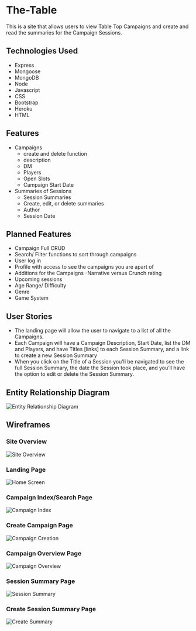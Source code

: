 # The-Table
This is a site that allows users to view Table Top Campaigns and create and read the summaries for the Campaign Sessions.

## Technologies Used
- Express
- Mongoose
- MongoDB
- Node
- Javascript
- CSS
- Bootstrap
- Heroku
- HTML

## Features
- Campaigns
    - create and delete function
    - description
    - DM
    - Players
    - Open Slots
    - Campaign Start Date
 - Summaries of Sessions
    - Session Summaries
    - Create, edit, or delete summaries
    - Author
    - Session Date 
    
## Planned Features 
- Campaign Full CRUD
- Search/ Filter functions to sort through campaigns
- User log in
- Profile with access to see the campaigns you are apart of
- Additions for the Campaigns -Narrative versus Crunch rating
- Upcoming sessions
- Age Range/ Difficulty
- Genre
- Game System 

## User Stories
- The landing page will allow the user to navigate to a list of all the Campaigns.
- Each Campaign will have a Campaign Description, Start Date, list the DM and Players, and have Titles [links] to each Session Summary, and a link to create a new Session Summary
- When you click on the Title of a Session you’ll be navigated to see the full Session Summary, the date the Session took place, and you’ll have the option to edit or delete the Session Summary.

## Entity Relationship Diagram

![Entity Relationship Diagram](/public/assets/diagrams/erd.png)

## Wireframes

### Site Overview  
![Site Overview](/public/assets/wireframes/site-overview.png)

### Landing Page 
![Home Screen](/public/assets/wireframes/home-page.png)

### Campaign Index/Search Page 
![Campaign Index](/public/assets/wireframes/campaign-index.png)

### Create Campaign Page 
![Campaign Creation](/public/assets/wireframes/create-campaign.png)

### Campaign Overview Page 
![Campaign Overview](/public/assets/wireframes/campaign-overview.png)

### Session Summary Page 
![Session Summary](/public/assets/wireframes/session-summary.png)

### Create Session Summary Page 
![Create Summary](/public/assets/wireframes/create-summary.png)
